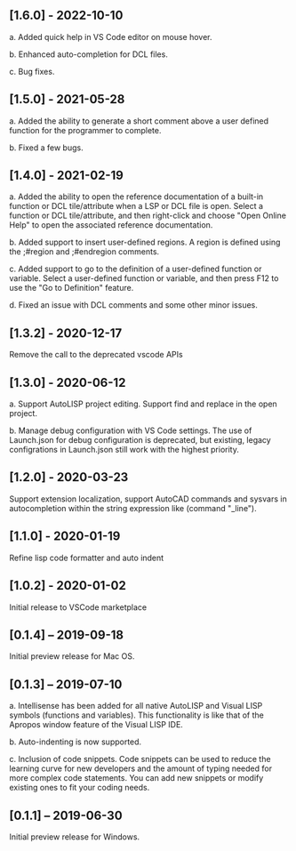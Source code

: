 ## [1.6.0] - 2022-10-10
a.	Added quick help in VS Code editor on mouse hover.

b.	Enhanced auto-completion for DCL files.

c.	Bug fixes.


## [1.5.0] - 2021-05-28
a. Added the ability to generate a short comment above a user defined function for the programmer to complete.

b. Fixed a few bugs.


## [1.4.0] - 2021-02-19
a.	Added the ability to open the reference documentation of a built-in function or DCL tile/attribute when a LSP or DCL file is open. Select a function or DCL tile/attribute, and then right-click and choose "Open Online Help" to open the associated reference documentation.

b.	Added support to insert user-defined regions. A region is defined using the ;#region and ;#endregion comments.

c.	Added support to go to the definition of a user-defined function or variable. Select a user-defined function or variable, and then press F12 to use the "Go to Definition" feature.

d.	Fixed an issue with DCL comments and some other minor issues.


## [1.3.2] - 2020-12-17
Remove the call to the deprecated vscode APIs


## [1.3.0] - 2020-06-12
a.	Support AutoLISP project editing. Support find and replace in the open project.

b.	Manage debug configuration with VS Code settings. The use of Launch.json for debug configuration is deprecated, but existing, legacy configrations in Launch.json still work with the highest priority.


## [1.2.0] - 2020-03-23
Support extension localization, support AutoCAD commands and sysvars in autocompletion within the string expression like (command "_line").


## [1.1.0] - 2020-01-19
Refine lisp code formatter and auto indent


## [1.0.2] - 2020-01-02
Initial release to VSCode marketplace


## [0.1.4] – 2019-09-18
Initial preview release for Mac OS.


## [0.1.3] – 2019-07-10
a.	Intellisense has been added for all native AutoLISP and Visual LISP symbols (functions and variables). This functionality is like that of the Apropos window feature of the Visual LISP IDE.

b.	Auto-indenting is now supported.

c. Inclusion of code snippets.
Code snippets can be used to reduce the learning curve for new developers and the amount of typing needed for more complex code statements. You can add new snippets or modify existing ones to fit your coding needs.


## [0.1.1] – 2019-06-30
Initial preview release for Windows.
